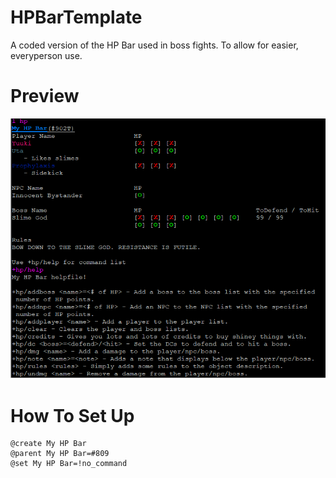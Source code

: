 # HPBarTemplate
 A coded version of the HP Bar used in boss fights. To allow for easier, everyperson use.
 
# Preview
![Example of the HP Bar in use](Preview.png "HP Bar Preview")

# How To Set Up
    @create My HP Bar
    @parent My HP Bar=#809
    @set My HP Bar=!no_command
